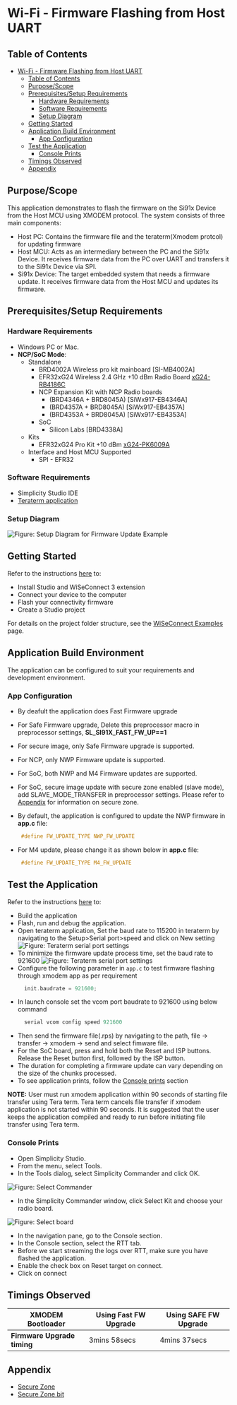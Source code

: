 # Wi-Fi - Firmware Flashing from Host UART

## Table of Contents

- [Wi-Fi - Firmware Flashing from Host UART](#wi-fi---firmware-flashing-from-host-uart)
  - [Table of Contents](#table-of-contents)
  - [Purpose/Scope](#purposescope)
  - [Prerequisites/Setup Requirements](#prerequisitessetup-requirements)
    - [Hardware Requirements](#hardware-requirements)
    - [Software Requirements](#software-requirements)
    - [Setup Diagram](#setup-diagram)
  - [Getting Started](#getting-started)
  - [Application Build Environment](#application-build-environment)
    - [App Configuration](#app-configuration)
  - [Test the Application](#test-the-application)
    - [Console Prints](#console-prints)
  - [Timings Observed](#timings-observed)
  - [Appendix](#appendix)

## Purpose/Scope

This application demonstrates to flash the firmware on the Si91x Device from the Host MCU using XMODEM protocol. The system consists of three main components:

  - Host PC: Contains the firmware file and the teraterm(Xmodem protcol) for updating firmware
  - Host MCU: Acts as an intermediary between the PC and the Si91x Device. It receives firmware data from the PC over UART and transfers it to the Si91x Device via SPI.
  - Si91x Device: The target embedded system that needs a firmware update. It receives firmware data from the Host MCU and updates its firmware.
  
## Prerequisites/Setup Requirements

### Hardware Requirements  

- Windows PC or Mac.
- **NCP/SoC Mode**:
  - Standalone
    - BRD4002A Wireless pro kit mainboard [SI-MB4002A]
    - EFR32xG24 Wireless 2.4 GHz +10 dBm Radio Board [xG24-RB4186C](https://www.silabs.com/development-tools/wireless/xg24-rb4186c-efr32xg24-wireless-gecko-radio-board?tab=overview)
    - NCP Expansion Kit with NCP Radio boards
      - (BRD4346A + BRD8045A) [SiWx917-EB4346A]
      - (BRD4357A + BRD8045A) [SiWx917-EB4357A]
      - (BRD4353A + BRD8045A) [SiWx917-EB4353A]
    - SoC
      - Silicon Labs [BRD4338A]
  - Kits
  	- EFR32xG24 Pro Kit +10 dBm [xG24-PK6009A](https://www.silabs.com/development-tools/wireless/efr32xg24-pro-kit-10-dbm?tab=overview)
  - Interface and Host MCU Supported
    - SPI - EFR32 

### Software Requirements

- Simplicity Studio IDE
- [Teraterm application](https://ttssh2.osdn.jp/index.html.en)

### Setup Diagram

![Figure: Setup Diagram for Firmware Update Example](resources/readme/setup_ncp_soc.png)

## Getting Started

Refer to the instructions [here](https://docs.silabs.com/wiseconnect/latest/wiseconnect-getting-started/) to:

- Install Studio and WiSeConnect 3 extension
- Connect your device to the computer
- Flash your connectivity firmware
- Create a Studio project

For details on the project folder structure, see the [WiSeConnect Examples](https://docs.silabs.com/wiseconnect/latest/wiseconnect-examples/#example-folder-structure) page.

## Application Build Environment

The application can be configured to suit your requirements and development environment.

### App Configuration

- By deafult the application does Fast Firmware upgrade
- For Safe Firmware upgrade, Delete this preprocessor macro in preprocessor settings, **SL_SI91X_FAST_FW_UP==1** 
- For secure image, only Safe Firmware upgrade is supported.
- For NCP, only NWP Firmware update is supported.
- For SoC, both NWP and M4 Firmware updates are supported. 
- For SoC, secure image update with secure zone enabled (slave mode), add SLAVE_MODE_TRANSFER in preprocessor settings. Please refer to [Appendix](#appendix) for information on secure zone.
- By default, the application is configured to update the NWP firmware in **app.c** file: 
    ```c
     #define FW_UPDATE_TYPE NWP_FW_UPDATE
    ```

- For M4 update, please change it as shown below in **app.c** file:
    ```c
     #define FW_UPDATE_TYPE M4_FW_UPDATE
    ```

## Test the Application

Refer to the instructions [here](https://docs.silabs.com/wiseconnect/latest/wiseconnect-getting-started/) to:

- Build the application
- Flash, run and debug the application.
- Open teraterm application, Set the baud rate to 115200 in teraterm by navigating to the Setup>Serial port>speed and click on New setting
 ![Figure: Teraterm serial port settings](resources/readme/serial_port_settings.png)
- To minimize the firmware update process time, set the baud rate to 921600 
![Figure: Teraterm serial port settings](resources/readme/serial_port_settings_921600.png)
- Configure the following parameter in `app.c` to test firmware flashing through xmodem app as per requirement
  ```c
    init.baudrate = 921600;
  ```
- In launch console set the vcom port baudrate to 921600 using below command
  ```c
    serial vcom config speed 921600
  ```
- Then send the firmware file(.rps) by navigating to the path, file -> transfer -> xmodem -> send and select fimware file.
- For the SoC board, press and hold both the Reset and ISP buttons. Release the Reset button first, followed by the ISP button.
- The duration for completing a firmware update can vary depending on the size of the chunks processed.
- To see application prints, follow the [Console prints](console_prints) section

**NOTE:** User must run xmodem application within 90 seconds of starting file transfer using Tera term. Tera term cancels file transfer if xmodem application is not started within 90 seconds. It is suggested that the user keeps the application compiled and ready to run before initiating file transfer using Tera term.

### Console Prints

- Open Simplicity Studio.
- From the menu, select Tools.
- In the Tools dialog, select Simplicity Commander and click OK.
  
![Figure: Select Commander](resources/readme/select-commander.png)

- In the Simplicity Commander window, click Select Kit and choose your radio board.
  
![Figure: Select board](resources/readme/commander-select-board.png)

- In the navigation pane, go to the Console section.
- In the Console section, select the RTT tab.
- Before we start streaming the logs over RTT, make sure you have flashed the application.
- Enable the check box on Reset target on connect.
-  Click on connect

## Timings Observed

| **XMODEM Bootloader**     | **Using Fast FW Upgrade**| **Using SAFE FW Upgrade** |
|---------------------------|--------------------------|--------------------------|
|**Firmware Upgrade timing**|    3mins 58secs          |     4mins 37secs         |

## **Appendix**
- [Secure Zone](https://www.silabs.com/documents/public/data-sheets/siwg917-datasheet.pdf)
- [Secure Zone bit](https://www.silabs.com/documents/public/user-guides/ug574-siwx917-soc-manufacturing-utility-user-guide.pdf)